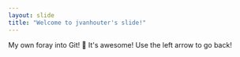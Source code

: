 ```yaml
---
layout: slide
title: "Welcome to jvanhouter's slide!"
---
```

My own foray into Git! :exploding_head: It's awesome!
Use the left arrow to go back!
